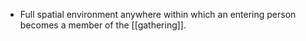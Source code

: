 - Full spatial environment anywhere within which an entering person becomes a member of the [[gathering]].